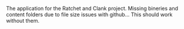 The application for the Ratchet and Clank project. Missing bineries and content folders due to file size issues with github... This should work without them.
